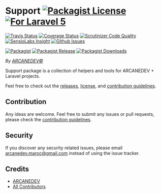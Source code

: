 # Support [![Packagist License][badge_license]](LICENSE.md) [![For Laravel 5][badge_laravel]][link-github-repo]

[![Travis Status][badge_build]][link-travis]
[![Coverage Status][badge_coverage]][link-scrutinizer]
[![Scrutinizer Code Quality][badge_quality]][link-scrutinizer]
[![SensioLabs Insight][badge_insight]][link-insight]
[![Github Issues][badge_issues]][link-github-issues]

[![Packagist][badge_package]][link-packagist]
[![Packagist Release][badge_release]][link-packagist]
[![Packagist Downloads][badge_downloads]][link-packagist]

*By [ARCANEDEV&copy;](http://www.arcanedev.net/)*

Support package is a collection of helpers and tools for ARCANEDEV + Laravel projects.

Feel free to check out the [releases](https://github.com/ARCANEDEV/Support/releases), [license](LICENSE.md), and [contribution guidelines](CONTRIBUTING.md).

## Contribution

Any ideas are welcome. Feel free to submit any issues or pull requests, please check the [contribution guidelines](CONTRIBUTING.md).

## Security

If you discover any security related issues, please email arcanedev.maroc@gmail.com instead of using the issue tracker.

## Credits

- [ARCANEDEV][link-author]
- [All Contributors][link-contributors]

[badge_license]:   http://img.shields.io/packagist/l/arcanedev/support.svg?style=flat-square
[badge_laravel]:   https://img.shields.io/badge/Laravel-5.1%20to%205.4-orange.svg?style=flat-square
[badge_build]:     http://img.shields.io/travis/ARCANEDEV/Support.svg?style=flat-square
[badge_coverage]:  https://img.shields.io/scrutinizer/coverage/g/ARCANEDEV/Support.svg?style=flat-square
[badge_quality]:   https://img.shields.io/scrutinizer/g/ARCANEDEV/Support.svg?style=flat-square
[badge_insight]:   https://img.shields.io/sensiolabs/i/de0353dd-df17-4656-b9c0-1eea95aa30a2.svg?style=flat-square
[badge_issues]:    https://img.shields.io/github/issues/ARCANEDEV/Support.svg?style=flat-square
[badge_package]:   https://img.shields.io/badge/package-arcanedev/support-blue.svg?style=flat-square
[badge_release]:   https://img.shields.io/packagist/v/arcanedev/support.svg?style=flat-square
[badge_downloads]: https://img.shields.io/packagist/dt/arcanedev/support.svg?style=flat-square

[link-author]:        https://github.com/arcanedev-maroc
[link-github-repo]:   https://github.com/ARCANEDEV/Support
[link-github-issues]: https://github.com/ARCANEDEV/Support/issues
[link-contributors]:  https://github.com/ARCANEDEV/Support/graphs/contributors
[link-packagist]:     https://packagist.org/packages/arcanedev/support
[link-travis]:        https://travis-ci.org/ARCANEDEV/Support
[link-scrutinizer]:   https://scrutinizer-ci.com/g/ARCANEDEV/Support/?branch=master
[link-insight]:       https://insight.sensiolabs.com/projects/de0353dd-df17-4656-b9c0-1eea95aa30a2
